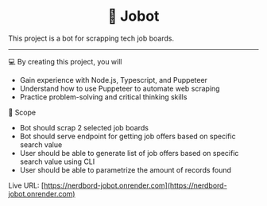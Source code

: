 <h1 align="center">
  🤖 Jobot
</h1>

This project is a bot for scrapping tech job boards.

---

💻 By creating this project, you will

- Gain experience with Node.js, Typescript, and Puppeteer
- Understand how to use Puppeteer to automate web scraping
- Practice problem-solving and critical thinking skills

🎯 Scope

- Bot should scrap 2 selected job boards
- Bot should serve endpoint for getting job offers based on specific search value
- User should be able to generate list of job offers based on specific search value using CLI
- User should be able to parametrize the amount of records found

Live URL: [https://nerdbord-jobot.onrender.com](https://nerdbord-jobot.onrender.com)